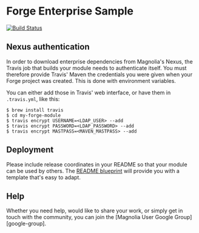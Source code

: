 # Forge Enterprise Sample

[![Build Status](https://travis-ci.com/magnolia-community/forge-enterprise-sample.svg?branch=master)](https://travis-ci.com/magnolia-community/forge-enterprise-sample)

## Nexus authentication

In order to download enterprise dependencies from Magnolia's Nexus, the Travis 
job that builds your module needs to authenticate itself. You must therefore 
provide Travis' Maven the credentials you were given when your Forge project 
was created. This is done with environment variables.

You can either add those in Travis' web interface, or have them in 
`.travis.yml`, like this:

    $ brew install travis
    $ cd my-forge-module
    $ travis encrypt USERNAME=<LDAP_USER> --add
    $ travis encrypt PASSWORD=<LDAP_PASSWORD> --add
    $ travis encrypt MASTPASS=<MAVEN_MASTPASS> --add

## Deployment

Please include release coordinates in your README so that your module can be 
used by others. The [README blueprint][blueprint] will provide you with a 
template that's easy to adapt.

## Help

Whether you need help, would like to share your work, or simply get in touch 
with the community, you can join the [Magnolia User Google 
Group][google-group].

[blueprint]:https://github.com/magnolia-community/forge-community-sample/blob/master/README-blueprint.md
[magnolia-community]:https://github.com/magnolia-community
